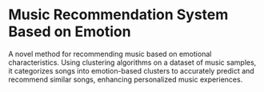 # Music Recommendation System Based on Emotion

A novel method for recommending music based on emotional characteristics. Using clustering algorithms on a dataset of music samples, it categorizes songs into emotion-based clusters to accurately predict and recommend similar songs, enhancing personalized music experiences.
